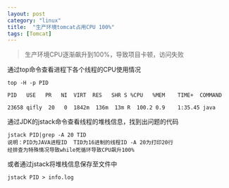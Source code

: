 ```yaml
---
layout: post
category: "linux"
title:  "生产环境tomcat占用CPU 100%"
tags: [Tomcat]
---
```




> 生产环境CPU逐渐飙升到100%，导致项目卡顿，访问失败  

通过top命令查看进程下各个线程的CPU使用情况

	top -H -p PID

	PID   USE   PR   NI  VIRT  RES   SHR S %CPU   %MEM    TIME+  COMMAND    
	23658 qifly  20   0  1842m  136m  13m R  100.2 0.9    1:35.45 java

通过JDK的jstack命令查看线程的堆栈信息，找到出问题的代码  

	jstack PID|grep -A 20 TID 
	说明：PID为JAVA进程ID  TID为16进制的线程ID -A 20为打印20行
	经排查为特殊情况导致while死循环导致CPU飙升100%

或者通过jstack将堆栈信息保存至文件中  

	jstack PID > info.log